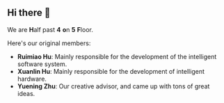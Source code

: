 ## Hi there 👋

<!--

**Here are some ideas to get you started:**

🙋‍♀️ A short introduction - what is your organization all about?
🌈 Contribution guidelines - how can the community get involved?
👩‍💻 Useful resources - where can the community find your docs? Is there anything else the community should know?
🍿 Fun facts - what does your team eat for breakfast?
🧙 Remember, you can do mighty things with the power of [Markdown](https://docs.github.com/github/writing-on-github/getting-started-with-writing-and-formatting-on-github/basic-writing-and-formatting-syntax)
-->

We are **H**alf past **4** **o**n **5** **F**loor.

Here's our original members:

- **Ruimiao Hu**: Mainly responsible for the development of the intelligent software system.
- **Xuanlin Hu**: Mainly responsible for the development of intelligent hardware.
- **Yuening Zhu**: Our creative advisor, and came up with tons of great ideas.
